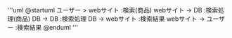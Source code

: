 '''uml
@startuml
ユーザー > webサイト :検索(商品)
webサイト -> DB :検索処理(商品)
DB -> DB :検索処理
DB -> webサイト :検索結果
webサイト -> ユーザー :検索結果
@enduml
'''
